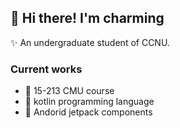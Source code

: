## 👋 Hi there! I'm charming

✨ An undergraduate student of CCNU.

### Current works
-  🔭 15-213 CMU course
-  🌱 kotlin programming language
-  🤖️ Andorid jetpack components
